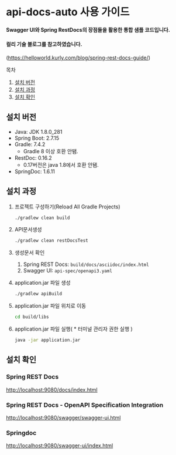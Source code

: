 # api-docs-auto 사용 가이드
#### Swagger UI와 Spring RestDocs의 장점들을 활용한 통합 샘플 코드입니다.
#### 컬리 기술 블로그를 참고하였습니다.
(https://helloworld.kurly.com/blog/spring-rest-docs-guide/)

<!-- TABLE OF CONTENTS -->
<summary>목차</summary>
<ol>
  <li>
    <a href="#설치-버전">설치 버전</a>
  </li>
  <li>
    <a href="#설치-과정">설치 과정</a>
  </li>
  <li>
    <a href="#설치-확인">설치 확인</a>
  </li>
</ol>

## 설치 버전
* Java: JDK 1.8.0_281
* Spring Boot: 2.7.15
* Gradle: 7.4.2
  * Gradle 8 이상 호환 안됌. 
* RestDoc: 0.16.2
  * 0.17버전은 java 1.8에서 호환 안됌.
* SpringDoc: 1.6.11


## 설치 과정

1. 프로젝트 구성하기(Reload All Gradle Projects)
    ```sh
   ./gradlew clean build
    ```

3. API문서생성
    ```sh
   ./gradlew clean restDocsTest
    ```

4. 생성문서 확인
    1. Spring REST Docs: `build/docs/asciidoc/index.html`
    2. Swagger UI: `api-spec/openapi3.yaml`

5. application.jar 파일 생성
    ```sh
    ./gradlew apiBuild
    ```

6. application.jar 파일 위치로 이동
    ```sh
    cd build/libs
    ```
   
7. application.jar 파일 실행( * 터미널 관리자 권한 실행 )
    ```sh
    java -jar application.jar
    ```



## 설치 확인

### Spring REST Docs
[http://localhost:9080/docs/index.html]()

### Spring REST Docs - OpenAPI Specification Integration
[http://localhost:9080/swagger/swagger-ui.html]()

### Springdoc
[http://localhost:9080/swagger-ui/index.html]()
